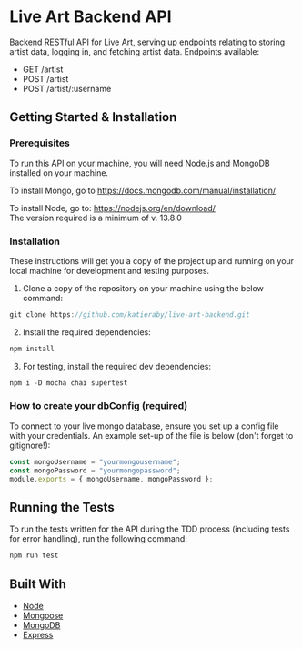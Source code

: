 # Live Art Backend API
Backend RESTful API for Live Art, serving up endpoints relating to storing artist data, logging in, and fetching artist data.
Endpoints available: 
- GET /artist
- POST /artist
- POST /artist/:username


## Getting Started & Installation
  ### Prerequisites

  To run this API on your machine, you will need Node.js and MongoDB installed on your machine.

  To install Mongo, go to https://docs.mongodb.com/manual/installation/

  To install Node, go to: https://nodejs.org/en/download/ \
  The version required is a minimum of v. 13.8.0

  ### Installation
These instructions will get you a copy of the project up and running on your local machine for development and testing purposes.

1. Clone a copy of the repository on your machine using the below command:

```javascript
git clone https://github.com/katieraby/live-art-backend.git
```

2. Install the required dependencies:

```javascript
npm install
```

3. For testing, install the required dev dependencies:
```javascript
npm i -D mocha chai supertest
```

  ### How to create your dbConfig (required)
  
  To connect to your live mongo database, ensure you set up a config file with your credentials. 
  An example set-up of the file is below (don't forget to gitignore!):
  
  ```javascript
const mongoUsername = "yourmongousername";
const mongoPassword = "yourmongopassword";
module.exports = { mongoUsername, mongoPassword };
```

## Running the Tests

To run the tests written for the API during the TDD process (including tests for error handling), run the following command:
```javascript
npm run test
```

## Built With

- [Node](https://nodejs.org/en/)
- [Mongoose](https://mongoosejs.com/)
- [MongoDB](https://www.mongodb.com/)
- [Express](https://expressjs.com/)

